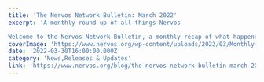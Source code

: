 ```yaml
---
title: 'The Nervos Network Bulletin: March 2022'
excerpt: 'A monthly round-up of all things Nervos

Welcome to the Nervos Network Bulletin, a monthly recap of what happened at Nervos, a brief update on our ecosystem partners as well as a resource for educatio'
coverImage: 'https://www.nervos.org/wp-content/uploads/2022/03/Monthly-Newsletter-2022-810x456.png'
date: '2022-03-30T16:00:00.000Z'
category: 'News,Releases & Updates'
link: 'https://www.nervos.org/blog/the-nervos-network-bulletin-march-2022'
---
```


